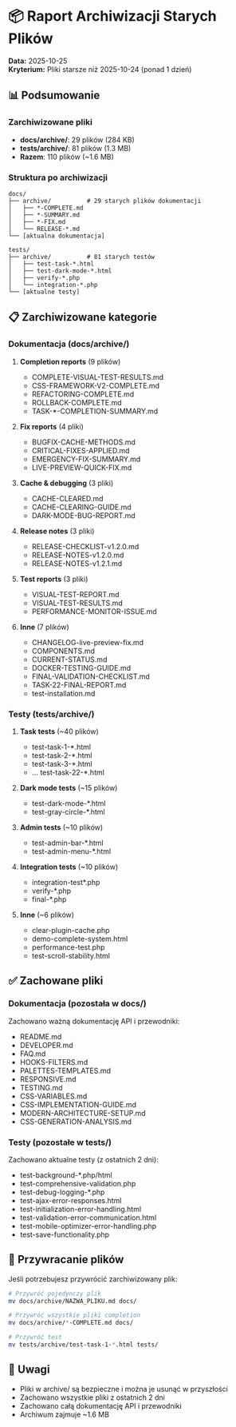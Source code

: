 # 📦 Raport Archiwizacji Starych Plików

**Data:** 2025-10-25  
**Kryterium:** Pliki starsze niż 2025-10-24 (ponad 1 dzień)

## 📊 Podsumowanie

### Zarchiwizowane pliki
- **docs/archive/**: 29 plików (284 KB)
- **tests/archive/**: 81 plików (1.3 MB)
- **Razem**: 110 plików (~1.6 MB)

### Struktura po archiwizacji
```
docs/
├── archive/          # 29 starych plików dokumentacji
│   ├── *-COMPLETE.md
│   ├── *-SUMMARY.md
│   ├── *-FIX.md
│   └── RELEASE-*.md
└── [aktualna dokumentacja]

tests/
├── archive/          # 81 starych testów
│   ├── test-task-*.html
│   ├── test-dark-mode-*.html
│   ├── verify-*.php
│   └── integration-*.php
└── [aktualne testy]
```

## 📋 Zarchiwizowane kategorie

### Dokumentacja (docs/archive/)
1. **Completion reports** (9 plików)
   - COMPLETE-VISUAL-TEST-RESULTS.md
   - CSS-FRAMEWORK-V2-COMPLETE.md
   - REFACTORING-COMPLETE.md
   - ROLLBACK-COMPLETE.md
   - TASK-*-COMPLETION-SUMMARY.md

2. **Fix reports** (4 pliki)
   - BUGFIX-CACHE-METHODS.md
   - CRITICAL-FIXES-APPLIED.md
   - EMERGENCY-FIX-SUMMARY.md
   - LIVE-PREVIEW-QUICK-FIX.md

3. **Cache & debugging** (3 pliki)
   - CACHE-CLEARED.md
   - CACHE-CLEARING-GUIDE.md
   - DARK-MODE-BUG-REPORT.md

4. **Release notes** (3 pliki)
   - RELEASE-CHECKLIST-v1.2.0.md
   - RELEASE-NOTES-v1.2.0.md
   - RELEASE-NOTES-v1.2.1.md

5. **Test reports** (3 pliki)
   - VISUAL-TEST-REPORT.md
   - VISUAL-TEST-RESULTS.md
   - PERFORMANCE-MONITOR-ISSUE.md

6. **Inne** (7 plików)
   - CHANGELOG-live-preview-fix.md
   - COMPONENTS.md
   - CURRENT-STATUS.md
   - DOCKER-TESTING-GUIDE.md
   - FINAL-VALIDATION-CHECKLIST.md
   - TASK-22-FINAL-REPORT.md
   - test-installation.md

### Testy (tests/archive/)
1. **Task tests** (~40 plików)
   - test-task-1-*.html
   - test-task-2-*.html
   - test-task-3-*.html
   - ... test-task-22-*.html

2. **Dark mode tests** (~15 plików)
   - test-dark-mode-*.html
   - test-gray-circle-*.html

3. **Admin tests** (~10 plików)
   - test-admin-bar-*.html
   - test-admin-menu-*.html

4. **Integration tests** (~10 plików)
   - integration-test*.php
   - verify-*.php
   - final-*.php

5. **Inne** (~6 plików)
   - clear-plugin-cache.php
   - demo-complete-system.html
   - performance-test.php
   - test-scroll-stability.html

## ✅ Zachowane pliki

### Dokumentacja (pozostała w docs/)
Zachowano ważną dokumentację API i przewodniki:
- README.md
- DEVELOPER.md
- FAQ.md
- HOOKS-FILTERS.md
- PALETTES-TEMPLATES.md
- RESPONSIVE.md
- TESTING.md
- CSS-VARIABLES.md
- CSS-IMPLEMENTATION-GUIDE.md
- MODERN-ARCHITECTURE-SETUP.md
- CSS-GENERATION-ANALYSIS.md

### Testy (pozostałe w tests/)
Zachowano aktualne testy (z ostatnich 2 dni):
- test-background-*.php/html
- test-comprehensive-validation.php
- test-debug-logging-*.php
- test-ajax-error-responses.html
- test-initialization-error-handling.html
- test-validation-error-communication.html
- test-mobile-optimizer-error-handling.php
- test-save-functionality.php

## 🔄 Przywracanie plików

Jeśli potrzebujesz przywrócić zarchiwizowany plik:

```bash
# Przywróć pojedynczy plik
mv docs/archive/NAZWA_PLIKU.md docs/

# Przywróć wszystkie pliki completion
mv docs/archive/*-COMPLETE.md docs/

# Przywróć test
mv tests/archive/test-task-1-*.html tests/
```

## 📝 Uwagi

- Pliki w archive/ są bezpieczne i można je usunąć w przyszłości
- Zachowano wszystkie pliki z ostatnich 2 dni
- Zachowano całą dokumentację API i przewodniki
- Archiwum zajmuje ~1.6 MB
